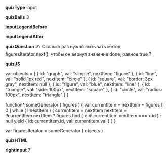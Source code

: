 ____quizType____
input

____quizBalls____
3

____inputLegendBefore____


____inputLegendAfter____


____quizQuestion____
✍️ Сколько раз нужно вызывать метод figuresIterator.next(), чтобы он вернул значение done, равное true ?

____quizJS____

var objects = [
    { id: "graph",    val: "simple",           nextItem: "figure" },
    { id: "line",     val: "solid 1px red",    nextItem: "circle" },
    { id: "square",   val: "border: 3px gray", nextItem: null },
    { id: "figure",   val: "blue",             nextItem: "line" },
    { id: "triangle", val: "side: 100px",      nextItem: "square" },
    { id: "circle",   val: "radius: 100px",    nextItem: "triangle" }
]

function* someGenerator ( figures ) {
    var currentItem = nextItem = figures [ 0 ]
    while ( !!nextItem ) {
        currentItem = nextItem
        nextItem = !!currentItem.nextItem
                   ? figures.find ( x => currentItem.nextItem === x.id )
                         : null
        yield { id: currentItem.id, val: currentItem.val }
    }
}

var figuresIterator = someGenerator ( objects )

____quizHTML____


____rightInput____
7
